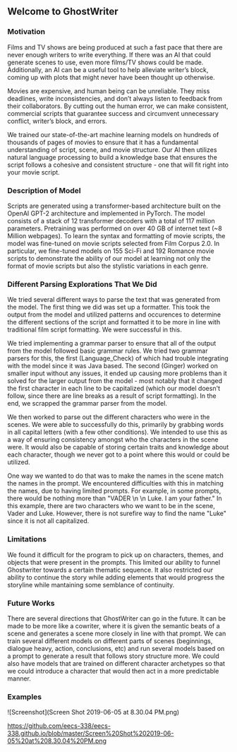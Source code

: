 ## Welcome to GhostWriter

### Motivation

Films and TV shows are being produced at such a fast pace that there are never enough writers to write everything. If there was an AI that could generate scenes to use, even more films/TV shows could be made. Additionally, an AI can be a useful tool to help alleviate writer’s block, coming up with plots that might never have been thought up otherwise.

Movies are expensive, and human being can be unreliable. They miss deadlines, write inconsistencies, and don’t always listen to feedback from their collaborators. By cutting out the human error, we can make consistent, commercial scripts that guarantee success and circumvent unnecessary conflict, writer’s block, and errors.

We trained our state-of-the-art machine learning models on hundreds of thousands of pages of movies to ensure that it has a fundamental understanding of script, scene, and movie structure. Our AI then utilizes natural language processing to build a knowledge base that ensures the script follows a cohesive and consistent structure - one that will fit right into your movie script.

### Description of Model

Scripts are generated using a transformer-based architecture built on the OpenAI GPT-2 architecture and  implemented in PyTorch.  The model consists of a stack of 12 transformer decoders with a total of 117 million parameters. Pretraining was performed on over 40 GB of internet text (~8 Million webpages). To learn the syntax and formatting of movie scripts,  the model was fine-tuned on movie scripts selected from Film Corpus 2.0. In particular, we fine-tuned models on 155 Sci-Fi and 192 Romance movie scripts to demonstrate the ability of our model at learning not only the format of movie scripts but also the stylistic variations in each genre. 


### Different Parsing Explorations That We Did

We tried several different ways to parse the text that was generated from the model. The first thing we did was set up a formatter. This took the output from the model and utilized patterns and occurences to determine the different sections of the script and formatted it to be more in line with traditional film script formatting. We were successful in this.

We tried implementing a grammar parser to ensure that all of the output from the model followed basic grammar rules. We tried two grammar parsers for this, the first (Language_Check) of which had trouble integrating with the model since it was Java based. The second (Ginger) worked on smaller input without any issues, it ended up causing more problems than it solved for the larger output from the model - most notably that it changed the first character in each line to be capitalized (which our model doesn't follow, since there are line breaks as a result of script formatting). In the end, we scrapped the grammar parser from the model.

We then worked to parse out the different characters who were in the scenes. We were able to successfully do this, primarily by grabbing words in all capital letters (with a few other conditions). We intended to use this as a way of ensuring consistency amongst who the characters in the scene were. It would also be capable of storing certain traits and knowledge about each character, though we never got to a point where this would or could be utilized.

One way we wanted to do that was to make the names in the scene match the names in the prompt. We encountered difficulties with this in matching the names, due to having limited prompts. For example, in some prompts, there would be nothing more than "VADER \n \n Luke. I am your father." In this example, there are two characters who we want to be in the scene, Vader and Luke. However, there is not surefire way to find the name "Luke" since it is not all capitalized.

### Limitations
We found it difficult for the program to pick up on characters, themes, and objects that were present in the prompts. This limited our ability to funnel Ghostwriter towards a certain thematic sequence. It also restricted our ability to continue the story while adding elements that would progress the storyline while mantaining some semblance of continuity.



### Future Works

There are several directions that GhostWriter can go in the future. It can be made to be more like a cowriter, where it is given the semantic beats of a scene and generates a scene more closely in line with that prompt. We can train several different models on different parts of scenes (beginnings, dialogue heavy, action, conclusions, etc) and run several models based on a prompt to generate a result that follows story structure more. We could also have models that are trained on different character archetypes so that we could introduce a character that would then act in a more predictable manner.

### Examples

![Screenshot](Screen Shot 2019-06-05 at 8.30.04 PM.png)

https://github.com/eecs-338/eecs-338.github.io/blob/master/Screen%20Shot%202019-06-05%20at%208.30.04%20PM.png
